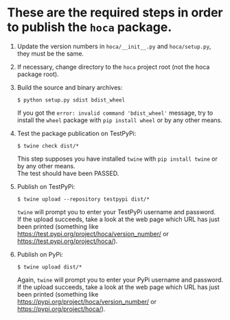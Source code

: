 # These are the required steps in order to publish the `hoca` package.

1. Update the version numbers in `hoca/__init__.py` and `hoca/setup.py`, they must be the same.

2. If necessary, change directory to the `hoca` project root (not the hoca package root).

3. Build the source and binary archives:
   ```shell
   $ python setup.py sdist bdist_wheel
   ```
   If you got the `error: invalid command 'bdist_wheel'` message, try to install the
   `wheel` package with `pip install wheel` or by any other means.  

4. Test the package publication on TestPyPi:
   ```shell
   $ twine check dist/*
   ```
   This step supposes you have installed `twine` with `pip install twine` or by any other means.  
   The test should have been PASSED.
   
5. Publish on TestPyPi:
   ```shell
   $ twine upload --repository testpypi dist/*
   ```
   `twine` will prompt you to enter your TestPyPi username and password.  
   If the upload succeeds, take a look at the web page which URL has just been printed
   (something like https://test.pypi.org/project/hoca/version_number/ or https://test.pypi.org/project/hoca/).

6. Publish on PyPi:
   ```shell
   $ twine upload dist/*
   ```
   Again, `twine` will prompt you to enter your PyPi username and password.  
   If the upload succeeds, take a look at the web page which URL has just been printed
   (something like https://pypi.org/project/hoca/version_number/ or https://pypi.org/project/hoca/).
